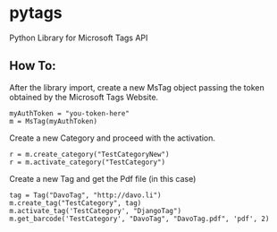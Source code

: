 pytags
======

Python Library for Microsoft Tags API  

How To:
------

After the library import, create a new MsTag object 
passing the token obtained by the Microsoft Tags Website.

    myAuthToken = "you-token-here"
    m = MsTag(myAuthToken)
    
Create a new Category and proceed with the activation.

    r = m.create_category("TestCategoryNew")
    r = m.activate_category("TestCategory")
    
Create a new Tag and get the Pdf file (in this case)

    tag = Tag("DavoTag", "http://davo.li")
    m.create_tag("TestCategory", tag)
    m.activate_tag('TestCategory', "DjangoTag")
    m.get_barcode('TestCategory', "DavoTag", "DavoTag.pdf", 'pdf', 2)
